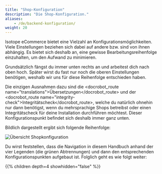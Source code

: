```yaml
---
title: "Shop-Konfiguration"
description: "Die Shop-Konfiguration."
aliases:
    - /de/backend-konfiguration/
weight: 20    
---
```



Isotope eCommerce bietet eine Vielzahl an Konfigurationsmöglichkeiten. Viele Einstellungen beziehen sich dabei auf andere bzw. sind von ihnen abhängig. Es bietet sich deshalb an, eine gewisse Bearbeitungsreihenfolge einzuhalten, um den Aufwand zu minimieren.

Grundsätzlich fängst du immer unten rechts an und arbeitest dich nach oben hoch. Später wirst du fast nur noch die oberen Einstellungen benötigen, weshalb wir uns für diese Reihenfolge entschieden haben.

Die einzigen Ausnahmen dazu sind die <docrobot_route name="translations">Übersetzungen</docrobot_route> und der <docrobot_route name="integrity-check">Integritätscheck</docrobot_route>, welche du natürlich ohnehin nur dann benötigst, wenn du mehrsprachige Shops betreibst oder einen Integritätscheck für deine Installation durchführen möchtest. Dieser Konfigurationspunkt befindet sich deshalb immer ganz unten.

Bildlich dargestellt ergibt sich folgende Reihenfolge:

![Übersicht Shopkonfiguration](shopconfig_overview.png)

Du wirst feststellen, dass die Navigation in diesem Handbuch anhand der vier Legenden (die grünen Abtrennungen) und dann den entsprechenden Konfigurationspunkten aufgebaut ist. Folglich geht es wie folgt weiter:

{{% children depth=4 showhidden="false" %}}